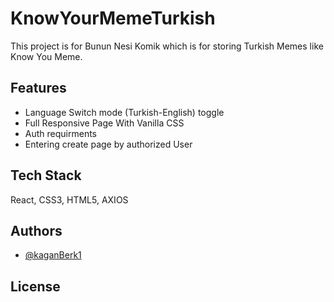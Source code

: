 
# KnowYourMemeTurkish

This project is for Bunun Nesi Komik which is for storing Turkish Memes like Know You Meme.



## Features

- Language Switch mode (Turkish-English) toggle
- Full Responsive Page With Vanilla CSS
- Auth requirments
- Entering create page by authorized User 



## Tech Stack

 React, CSS3, HTML5, AXIOS




## Authors

- [@kaganBerk1](https://www.github.com/kaganBerk1)


## License



